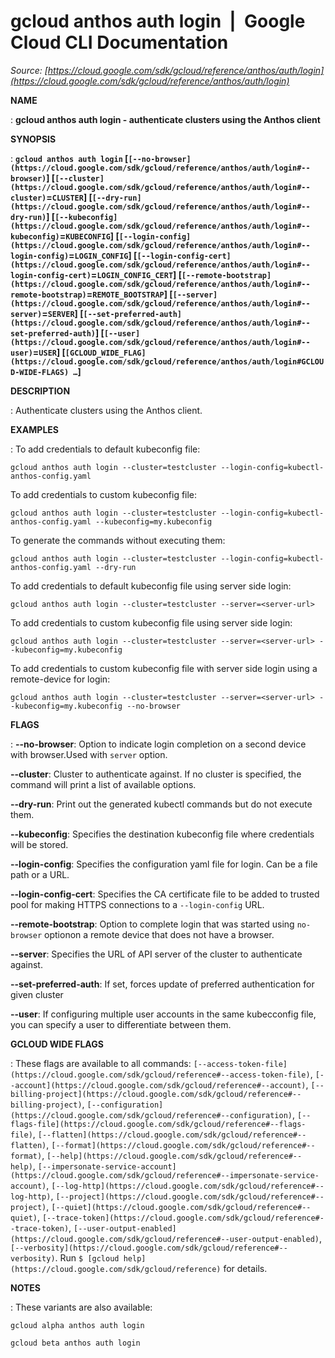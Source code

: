 # gcloud anthos auth login  |  Google Cloud CLI Documentation

*Source: [https://cloud.google.com/sdk/gcloud/reference/anthos/auth/login](https://cloud.google.com/sdk/gcloud/reference/anthos/auth/login)*

**NAME**

: **gcloud anthos auth login - authenticate clusters using the Anthos client**

**SYNOPSIS**

: **`gcloud anthos auth login` [`[--no-browser](https://cloud.google.com/sdk/gcloud/reference/anthos/auth/login#--browser)`] [`[--cluster](https://cloud.google.com/sdk/gcloud/reference/anthos/auth/login#--cluster)`=`CLUSTER`] [`[--dry-run](https://cloud.google.com/sdk/gcloud/reference/anthos/auth/login#--dry-run)`] [`[--kubeconfig](https://cloud.google.com/sdk/gcloud/reference/anthos/auth/login#--kubeconfig)`=`KUBECONFIG`] [`[--login-config](https://cloud.google.com/sdk/gcloud/reference/anthos/auth/login#--login-config)`=`LOGIN_CONFIG`] [`[--login-config-cert](https://cloud.google.com/sdk/gcloud/reference/anthos/auth/login#--login-config-cert)`=`LOGIN_CONFIG_CERT`] [`[--remote-bootstrap](https://cloud.google.com/sdk/gcloud/reference/anthos/auth/login#--remote-bootstrap)`=`REMOTE_BOOTSTRAP`] [`[--server](https://cloud.google.com/sdk/gcloud/reference/anthos/auth/login#--server)`=`SERVER`] [`[--set-preferred-auth](https://cloud.google.com/sdk/gcloud/reference/anthos/auth/login#--set-preferred-auth)`] [`[--user](https://cloud.google.com/sdk/gcloud/reference/anthos/auth/login#--user)`=`USER`] [`[GCLOUD_WIDE_FLAG](https://cloud.google.com/sdk/gcloud/reference/anthos/auth/login#GCLOUD-WIDE-FLAGS) …`]**

**DESCRIPTION**

: Authenticate clusters using the Anthos client.

**EXAMPLES**

: To add credentials to default kubeconfig file:

```
gcloud anthos auth login --cluster=testcluster --login-config=kubectl-anthos-config.yaml
```

To add credentials to custom kubeconfig file:

```
gcloud anthos auth login --cluster=testcluster --login-config=kubectl-anthos-config.yaml --kubeconfig=my.kubeconfig
```

To generate the commands without executing them:

```
gcloud anthos auth login --cluster=testcluster --login-config=kubectl-anthos-config.yaml --dry-run
```

To add credentials to default kubeconfig file using server side login:

```
gcloud anthos auth login --cluster=testcluster --server=<server-url>
```

To add credentials to custom kubeconfig file using server side login:

```
gcloud anthos auth login --cluster=testcluster --server=<server-url> --kubeconfig=my.kubeconfig
```

To add credentials to custom kubeconfig file with server side login using a
remote-device for login:

```
gcloud anthos auth login --cluster=testcluster --server=<server-url> --kubeconfig=my.kubeconfig --no-browser
```

**FLAGS**

: **--no-browser**:
Option to indicate login completion on a second device with browser.Used with
`server` option.

**--cluster**:
Cluster to authenticate against. If no cluster is specified, the command will
print a list of available options.

**--dry-run**:
Print out the generated kubectl commands but do not execute them.

**--kubeconfig**:
Specifies the destination kubeconfig file where credentials will be stored.

**--login-config**:
Specifies the configuration yaml file for login. Can be a file path or a URL.

**--login-config-cert**:
Specifies the CA certificate file to be added to trusted pool for making HTTPS
connections to a `--login-config` URL.

**--remote-bootstrap**:
Option to complete login that was started using `no-browser` optionon
a remote device that does not have a browser.

**--server**:
Specifies the URL of API server of the cluster to authenticate against.

**--set-preferred-auth**:
If set, forces update of preferred authentication for given cluster

**--user**:
If configuring multiple user accounts in the same kubecconfig file, you can
specify a user to differentiate between them.

**GCLOUD WIDE FLAGS**

: These flags are available to all commands: `[--access-token-file](https://cloud.google.com/sdk/gcloud/reference#--access-token-file)`,
`[--account](https://cloud.google.com/sdk/gcloud/reference#--account)`, `[--billing-project](https://cloud.google.com/sdk/gcloud/reference#--billing-project)`,
`[--configuration](https://cloud.google.com/sdk/gcloud/reference#--configuration)`,
`[--flags-file](https://cloud.google.com/sdk/gcloud/reference#--flags-file)`,
`[--flatten](https://cloud.google.com/sdk/gcloud/reference#--flatten)`, `[--format](https://cloud.google.com/sdk/gcloud/reference#--format)`, `[--help](https://cloud.google.com/sdk/gcloud/reference#--help)`, `[--impersonate-service-account](https://cloud.google.com/sdk/gcloud/reference#--impersonate-service-account)`,
`[--log-http](https://cloud.google.com/sdk/gcloud/reference#--log-http)`,
`[--project](https://cloud.google.com/sdk/gcloud/reference#--project)`, `[--quiet](https://cloud.google.com/sdk/gcloud/reference#--quiet)`, `[--trace-token](https://cloud.google.com/sdk/gcloud/reference#--trace-token)`, `[--user-output-enabled](https://cloud.google.com/sdk/gcloud/reference#--user-output-enabled)`,
`[--verbosity](https://cloud.google.com/sdk/gcloud/reference#--verbosity)`.
Run `$ [gcloud help](https://cloud.google.com/sdk/gcloud/reference)` for details.

**NOTES**

: These variants are also available:

```
gcloud alpha anthos auth login
```

```
gcloud beta anthos auth login
```